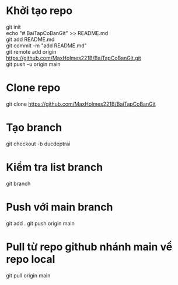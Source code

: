 # Khởi tạo repo
git init  
echo "# BaiTapCoBanGit" >> README.md  
git add README.md  
git commit -m "add README.md"  
git remote add origin https://github.com/MaxHolmes221B/BaiTapCoBanGit.git  
git push -u origin main  
# Clone repo
git clone https://github.com/MaxHolmes221B/BaiTapCoBanGit
# Tạo branch
git checkout -b ducdeptrai
# Kiểm tra list branch
git branch  
# Push với main branch
git add .
git push origin main
# Pull từ repo github nhánh main về repo local
git pull origin main  
